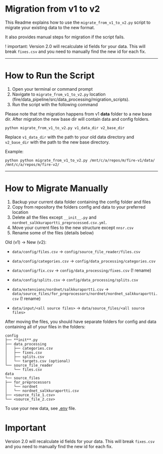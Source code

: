 # Migration from v1 to v2

This Readme explains how to use the `migrate_from_v1_to_v2.py` script to migrate your existing data to the new format.

It also provides manual steps for migration if the script fails.

! important: Version 2.0 will recalculate id fields for your data. This will break `fixes.csv` and you need to manually find the new id for each fix.

---

# How to Run the Script

1. Open your terminal or command prompt
2. Navigate to `migrate_from_v1_to_v2.py` location (fire/data_pipeline/src/data_processing/migration_scripts).
3. Run the script with the following command

Please note that the migration happens from v1 **data** folder to a new base dir. After migration the new base dir will contain data and config folders.

```shell
python migrate_from_v1_to_v2.py v1_data_dir v2_base_dir
```

Replace `v1_data_dir` with the path to your old data directory and `v2_base_dir` with the path to the new base directory.

Example:

```shell
python python migrate_from_v1_to_v2.py /mnt/c/a/repos/m/fire-v1/data/ /mnt/c/a/repos/m/fire-v2/
```

---

# How to Migrate Manually

1. Backup your current data folder containing the config folder and files
2. Copy from repository the folders config and data to your preferred location
3. Delete all the files except `__init__.py` and `nordnet_salkkuraportti_preprocessed.csv.yml`.
4. Move your current files to the new structure except `nnsr.csv`
5. Rename some of the files (details below)

Old (v1) -> New (v2):

- `data/config/files.csv` -> `config/source_file_reader/files.csv`

- `data/config/categories.csv` -> `config/data_processing/categories.csv`
- `data/config/fix.csv` -> `config/data_processing/fixes.csv` (! rename)
- `data/config/splits.csv` -> `config/data_processing/splits.csv`

- `data/extensions/nordnet/salkkuraportti.csv` -> `data/source_files/for_preprocessors/nordnet/nordnet_salkkuraportti.csv` (! rename)
- `data/input/<all source files>` -> `data/source_files/<all source files>`

After moving the files, you should have separate folders for config and data containing all of your files in the folders:

```
config
├── **init**.py
├── data_processing
│   ├── categories.csv
│   ├── fixes.csv
│   ├── splits.csv
│   └── targets.csv (optional)
└── source_file_reader
    └── files.csv
data
└── source_files
├── for_preprocessors
│   └── nordnet
│   └── nordnet_salkkuraportti.csv
├── <source_file_1.csv>
└── <source_file_2.csv>
```

To use your new data, see [.env](../../../../#env) file.

# Important

Version 2.0 will recalculate id fields for your data. This will break `fixes.csv` and you need to manually find the new id for each fix.
